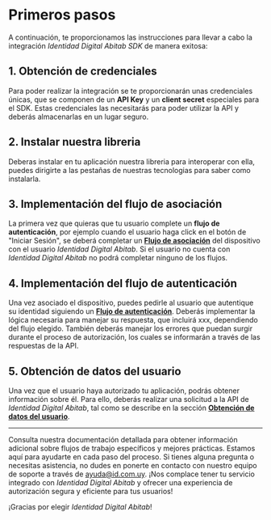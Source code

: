 # Primeros pasos

A continuación, te proporcionamos las instrucciones para llevar a cabo la integración _Identidad Digital Abitab SDK_ de manera exitosa:

## 1. Obtención de credenciales

Para poder realizar la integración se te proporcionarán unas credenciales únicas, que se componen de un **API Key** y un **client secret** especiales para el SDK. Estas credenciales las necesitarás para poder utilizar la API y deberás almacenarlas en un lugar seguro.

## 2. Instalar nuestra libreria

Deberas instalar en tu aplicación nuestra libreria para interoperar con ella, puedes dirigirte a las pestañas de nuestras tecnologias para saber como instalarla.

## 3. Implementación del flujo de asociación

La primera vez que quieras que tu usuario complete un **flujo de autenticación**, por ejemplo cuando el usuario haga click en el botón de "Iniciar Sesión", se deberá completar un [**Flujo de asociación**](/flows/asociation-flow) del dispositivo con el usuario _Identidad Digital Abitab_. Si el usuario no cuenta con _Identidad Digital Abitab_ no podrá completar ninguno de los flujos.

## 4. Implementación del flujo de autenticación

<!-- TODO: Que incluye la respuesta? -->

Una vez asociado el dispositivo, puedes pedirle al usuario que autentique su identidad siguiendo un [**Flujo de autenticación**](/flows/authentication-flow). Deberás implementar la lógica necesaria para manejar su respuesta, que incluirá xxx, dependiendo del flujo elegido. También deberás manejar los errores que puedan surgir durante el proceso de autorización, los cuales se informarán a través de las respuestas de la API.

## 5. Obtención de datos del usuario

<!-- TODO: No se si esto se puede usar -->

Una vez que el usuario haya autorizado tu aplicación, podrás obtener información sobre él. Para ello, deberás realizar una solicitud a la API de _Identidad Digital Abitab_, tal como se describe en la sección [**Obtención de datos del usuario**](api/get-user-information).

---

Consulta nuestra documentación detallada para obtener información adicional sobre flujos de trabajo específicos y mejores prácticas.
Estamos aquí para ayudarte en cada paso del proceso. Si tienes alguna pregunta o necesitas asistencia, no dudes en ponerte en contacto con nuestro equipo de soporte a través de [ayuda@id.com.uy](mailto:ayuda@id.com.uy). ¡Nos complace tener tu servicio integrado con _Identidad Digital Abitab_ y ofrecer una experiencia de autorización segura y eficiente para tus usuarios!

¡Gracias por elegir _Identidad Digital Abitab_!
